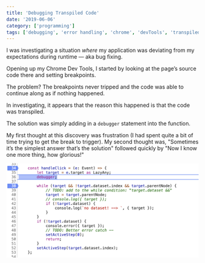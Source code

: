 ```yaml
---
title: 'Debugging Transpiled Code'
date: '2019-06-06'
category: ['programming']
tags: ['debugging', 'error handling', 'chrome', 'devTools', 'transpiled']
---
```


I was investigating a situation _where_ my application was deviating from my expectations during runtime — aka bug fixing.

Opening up my Chrome Dev Tools, I started by looking at the page’s source code there and setting breakpoints.

The problem? The breakpoints never tripped and the code was able to continue along as if nothing happened.

In investigating, it appears that the reason this happened is that the code was transpiled.

The solution was simply adding in a `debugger` statement into the function.

My first thought at this discovery was frustration (I had spent quite a bit of time trying to get the break to trigger). My second thought was, "Sometimes it’s the simplest answer that’s the solution" followed quickly by "Now I know one more thing, how glorious!"

![](./handle-click-debugger.png)
